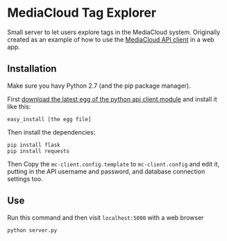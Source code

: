MediaCloud Tag Explorer
=======================

Small server to let users explore tags in the MediaCloud system.  Originally 
created as an example of how to use the [MediaCloud API client](https://github.com/c4fcm/MediaCloud-API-Client/) in a web app.

Installation
------------

Make sure you havy Python 2.7 (and the pip package manager).

First [download the latest egg of the python api client module](https://github.com/c4fcm/MediaCloud-API-Client/tree/master/dist) and install it like this:

```
easy_install [the egg file]
```

Then install the dependencies:

```
pip install flask
pip install requests
```

Then Copy the `mc-client.config.template` to `mc-client.config` and edit it, putting in the 
API username and password, and database connection settings too.

Use
---

Run this command and then visit `localhost:5000` with a web browser

```
python server.py
```
